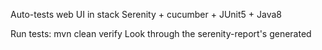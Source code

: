 Auto-tests web UI in stack Serenity + cucumber + JUnit5 + Java8

Run tests: mvn clean verify
Look through the serenity-report's generated